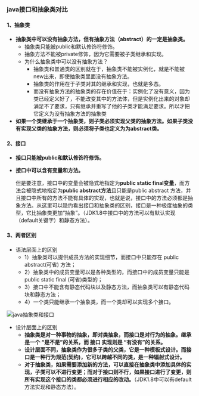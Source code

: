 ### java接口和抽象类对比

#### 1、抽象类

- **抽象类中可以没有抽象方法，但有抽象方法（abstract）的一定是抽象类。**
  - 抽象类只能被public和默认修饰符修饰。
  - 抽象方法不能被private修饰，因为它需要被子类继承和实现。
  - 为什么抽象类中可以没有抽象方法？
    - 抽象类和普通类的区别就在于，抽象类不能被实例化，就是不能被new出来，即使抽象类里面没有抽象方法。
    - 抽象类的作用在于子类对其的继承和实现，也就是多态。
    - 而没有抽象方法的抽象类的存在价值在于：实例化了没有意义，因为类已经定义好了，不能改变其中的方法体，但是实例化出来的对象却满足不了要求，只有继承并重写了他的子类才能满足要求。所以才把它定义为没有抽象方法的抽象类
- **如果一个类继承于一个抽象类，则子类必须实现父类的抽象方法。如果子类没有实现父类的抽象方法，则必须将子类也定义为为abstract类。**

#### 2、接口

- **接口只能被public和默认修饰符修饰。**

- **接口中可以含有变量和方法。**

  但是要注意，接口中的变量会被隐式地指定为**public static final变量**，而方法会被隐式地指定为**public abstract方法**且只能是public abstract 方法，并且接口中所有的方法不能有具体的实现，也就是说，接口中的方法必须都是抽象方法。从这里可以隐约看出接口和抽象类的区别，接口是一种极度抽象的类型，它比抽象类更加“抽象”。（JDK1.8中接口中的方法可以有默认实现（default关键字）和静态方法）。

#### 3、两者区别

- 语法层面上的区别
  - 1）抽象类可以提供成员方法的实现细节，而接口中只能存在 public abstract(可省) 方法；
  - 2）抽象类中的成员变量可以是各种类型的，而接口中的成员变量只能是 public static final (可省)类型的；
  - 3）接口中不能含有静态代码块以及静态方法，而抽象类可以有静态代码块和静态方法；
  - 4）一个类只能继承一个抽象类，而一个类却可以实现多个接口。

![java抽象类和接口](E:\笔记\笔试面试记录\图片\java抽象类和接口.png)

- 设计层面上的区别
  - **抽象类是对一种事物的抽象，即对类抽象，而接口是对行为的抽象。继承是一个 “是不是”的关系，而 接口 实现则是 “有没有”的关系。**
  - **设计层面不同，抽象类作为很多子类的父类，它是一种模板式设计。而接口是一种行为规范(契约)，它可以跨越不同的类，是一种辐射式设计。**
  - **对于抽象类，如果需要添加新的方法，可以直接在抽象类中添加具体的实现，子类可以不进行变更；而对于接口则不行，如果接口进行了变更，则所有实现这个接口的类都必须进行相应的改动。**（JDK1.8中可以有default方法实现和静态方法）。
